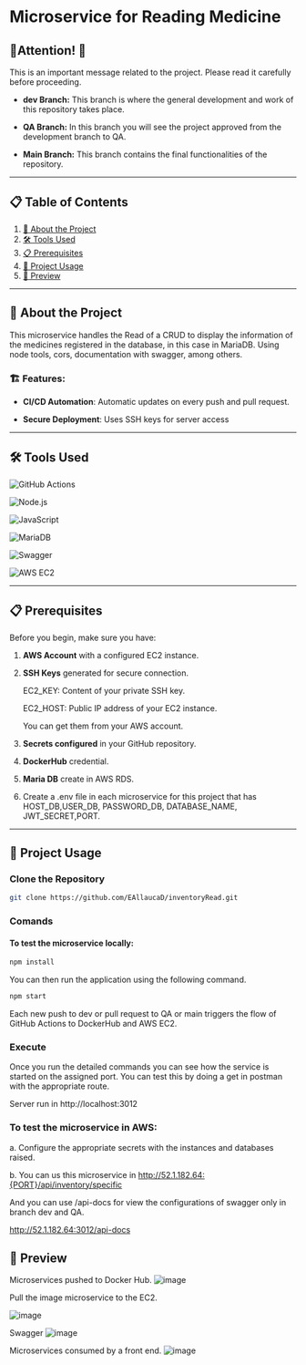 # **Microservice for Reading Medicine**

## **🚨Attention! 🚨**

This is an important message related to the project. Please read it carefully before proceeding.

- **dev Branch:** This branch is where the general development and work of this repository takes place.

- **QA Branch:** In this branch you will see the project approved from the development branch to QA.

- **Main Branch:** This branch contains the final functionalities of the repository.

---

## 📋 Table of Contents

1. [📖 About the Project](#-about-the-project)
2. [🛠️ Tools Used](#%EF%B8%8F-tools-used)
3. [📋 Prerequisites](#-prerequisites)
4. [🚀 Project Usage](#-project-usage)
5. [📜 Preview]()

---

## 📖 About the Project

This microservice handles the Read of a CRUD to display the information of the medicines registered in the database, in this case in MariaDB. Using node tools, cors, documentation with swagger, among others.

### 🏗️ Features:

- **CI/CD Automation**: Automatic updates on every push and pull request.

- **Secure Deployment**: Uses SSH keys for server access
---

## 🛠️ Tools Used

![GitHub Actions](https://img.shields.io/badge/GitHub%20Actions-2088FF?style=for-the-badge&logo=github-actions&logoColor=white)

![Node.js](https://img.shields.io/badge/Node.js-339933?style=for-the-badge&logo=nodedotjs&logoColor=white)  

![JavaScript](https://img.shields.io/badge/JavaScript-F7DF1E?style=for-the-badge&logo=javascript&logoColor=black) 

![MariaDB](https://img.shields.io/badge/MariaDB-003545?style=for-the-badge&logo=mariadb&logoColor=white)  

![Swagger](https://img.shields.io/badge/Swagger-85EA2D?style=for-the-badge&logo=swagger&logoColor=black)

![AWS EC2](https://img.shields.io/badge/AWS%20EC2-FF9900?style=for-the-badge&logo=amazonaws&logoColor=white)

---

## 📋 Prerequisites

Before you begin, make sure you have:
1. **AWS Account** with a configured EC2 instance.
2. **SSH Keys** generated for secure connection.

    EC2_KEY: Content of your private SSH key.

    EC2_HOST: Public IP address of your EC2 instance.

    You can get them from your AWS account.
3. **Secrets configured** in your GitHub repository.
4. **DockerHub** credential.
5. **Maria DB** create in AWS RDS.
6. Create a .env file in each microservice for this project that has HOST_DB,USER_DB, PASSWORD_DB, DATABASE_NAME, 
JWT_SECRET,PORT.

---

## 🚀 Project Usage

### Clone the Repository
```bash
git clone https://github.com/EAllaucaD/inventoryRead.git
```
### Comands
#### To test the microservice locally:

```bash
npm install 
```
You can then run the application using the following command.

```bash
npm start
```

Each new push to dev or pull request to QA or main triggers the flow of GitHub Actions to DockerHub and AWS EC2.

### Execute
Once you run the detailed commands you can see how the service is started on the assigned port. You can test this by doing a get in postman with the appropriate route.

Server run in http://localhost:3012


### To test the microservice in AWS:

a. Configure the appropriate secrets with the instances and databases raised.

b. You can us this microservice in 
http://52.1.182.64:{PORT}/api/inventory/specific


And you can use /api-docs for view the configurations of swagger only in branch dev and QA.

http://52.1.182.64:3012/api-docs

## 🎨 Preview

Microservices pushed to Docker Hub.
![image](https://github.com/user-attachments/assets/5b497473-2abd-4c94-a2ee-d55d157e8f35)


Pull the image microservice to the EC2.

![image](https://github.com/user-attachments/assets/bd78161c-219a-45ac-906f-f2693ab7bb63)

Swagger
![image](https://github.com/user-attachments/assets/2ac5f0b1-71a0-4310-9c53-17158ca078dc)


Microservices consumed by a front end.
![image](https://github.com/user-attachments/assets/ffeb262e-3877-4c2e-b53b-1d9940ce3425)

